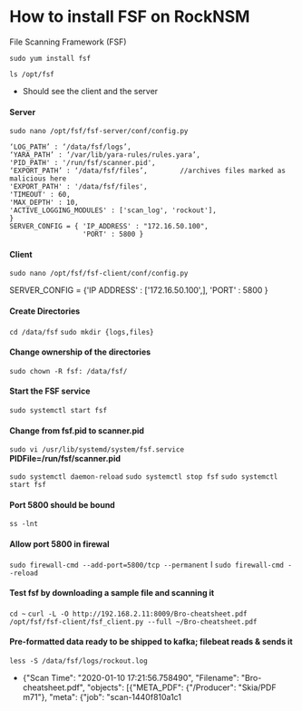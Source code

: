 # How to install FSF on RockNSM

File Scanning Framework (FSF)

`sudo yum install fsf`

`ls /opt/fsf`
* Should see the client and the server

#### Server
`sudo nano /opt/fsf/fsf-server/conf/config.py`
```
‘LOG_PATH’ : ‘/data/fsf/logs’,
‘YARA_PATH’ : ‘/var/lib/yara-rules/rules.yara’,
'PID_PATH' : '/run/fsf/scanner.pid',
‘EXPORT_PATH’ : ‘/data/fsf/files’,        //archives files marked as malicious here
'EXPORT_PATH' : '/data/fsf/files',
'TIMEOUT' : 60,
'MAX_DEPTH' : 10,
'ACTIVE_LOGGING_MODULES' : ['scan_log', 'rockout'],
}
SERVER_CONFIG = { 'IP_ADDRESS' : "172.16.50.100",
                  'PORT' : 5800 }
```

#### Client

`sudo nano /opt/fsf/fsf-client/conf/config.py`

SERVER_CONFIG = {'IP ADDRESS' : ['172.16.50.100',], 'PORT' : 5800 }

#### Create Directories
`cd /data/fsf`
`sudo mkdir {logs,files}`

#### Change ownership of the directories
`sudo chown -R fsf: /data/fsf/`

#### Start the FSF service
`sudo systemctl start fsf`

#### Change from fsf.pid to scanner.pid
`sudo vi /usr/lib/systemd/system/fsf.service`
**PIDFile=/run/fsf/scanner.pid**

`sudo systemctl daemon-reload`
`sudo systemctl stop fsf`
`sudo systemctl start fsf`

#### Port 5800 should be bound
`ss -lnt`

####   Allow port 5800 in firewal
`sudo firewall-cmd --add-port=5800/tcp --permanent`                  l
`sudo firewall-cmd --reload`

####  Test fsf by downloading a sample file and scanning it
`cd ~`
`curl -L -O http://192.168.2.11:8009/Bro-cheatsheet.pdf`
`/opt/fsf/fsf-client/fsf_client.py --full ~/Bro-cheatsheet.pdf`

#### Pre-formatted data ready to be shipped to kafka; filebeat reads & sends it
`less -S /data/fsf/logs/rockout.log`
* {"Scan Time": "2020-01-10 17:21:56.758490", "Filename": "Bro-cheatsheet.pdf", "objects": [{"META_PDF": {"/Producer": "Skia/PDF m71"}, "meta": {"job": "scan-1440f810a1c1
